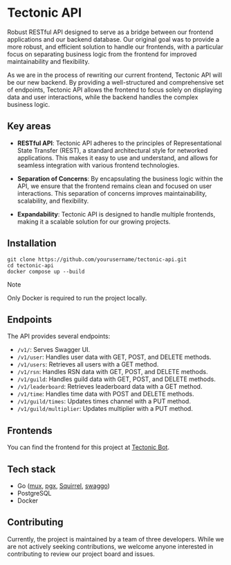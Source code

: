 # Tectonic API

Robust RESTful API designed to serve as a bridge between our frontend applications and our backend database. Our original goal was to provide a more robust, and efficient solution to handle our frontends, with a particular focus on separating business logic from the frontend for improved maintainability and flexibility.

As we are in the process of rewriting our current frontend, Tectonic API will be our new backend. By providing a well-structured and comprehensive set of endpoints, Tectonic API allows the frontend to focus solely on displaying data and user interactions, while the backend handles the complex business logic.

## Key areas

* **RESTful API**: Tectonic API adheres to the principles of Representational State Transfer (REST), a standard architectural style for networked applications. This makes it easy to use and understand, and allows for seamless integration with various frontend technologies.

* **Separation of Concerns**: By encapsulating the business logic within the API, we ensure that the frontend remains clean and focused on user interactions. This separation of concerns improves maintainability, scalability, and flexibility.

* **Expandability**: Tectonic API is designed to handle multiple frontends, making it a scalable solution for our growing projects.


## Installation
```
git clone https://github.com/yourusername/tectonic-api.git
cd tectonic-api
docker compose up --build
```

> [!NOTE]
> Only Docker is required to run the project locally.

## Endpoints

The API provides several endpoints:

* `/v1/`: Serves Swagger UI.
* `/v1/user`: Handles user data with GET, POST, and DELETE methods.
* `/v1/users`: Retrieves all users with a GET method.
* `/v1/rsn`: Handles RSN data with GET, POST, and DELETE methods.
* `/v1/guild`: Handles guild data with GET, POST, and DELETE methods.
* `/v1/leaderboard`: Retrieves leaderboard data with a GET method.
* `/v1/time`: Handles time data with POST and DELETE methods.
* `/v1/guild/times`: Updates times channel with a PUT method.
* `/v1/guild/multiplier`: Updates multiplier with a PUT method.

## Frontends

You can find the frontend for this project at [Tectonic Bot](https://github.com/Miconen/tectonic-bot).

## Tech stack

* Go ([mux](https://github.com/gorilla/mux), [pgx](https://github.com/jackc/pgx/v5), [Squirrel](https://github.com/Masterminds/squirrel), [swaggo](https://github.com/swaggo/swag))
* PostgreSQL
* Docker

## Contributing

Currently, the project is maintained by a team of three developers. While we are not actively seeking contributions, we welcome anyone interested in contributing to review our project board and issues.
